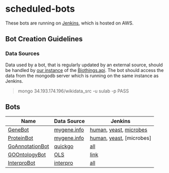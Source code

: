 # scheduled-bots

These bots are running on [Jenkins](http://34.193.174.196:8080/), which is hosted on AWS.



## Bot Creation Guidelines


### Data Sources
Data used by a bot, that is regularly updated by an external source, should be handled by [our instance](https://github.com/stuppie/wdbiothings) of the [Biothings.api](https://github.com/SuLab/biothings.api). The bot should access the data from the mongodb server which is running on the same instance as Jenkins.

> mongo 34.193.174.196/wikidata_src -u sulab -p PASS


## Bots
Name | Data Source | Jenkins
--- | --- | ---
[GeneBot](https://github.com/SuLab/scheduled-bots/blob/master/scheduled_bots/geneprotein/GeneBot.py) | [mygene.info](https://github.com/stuppie/wdbiothings/tree/master/wdbiothings/contrib/mygene) | [human](http://34.193.174.196:8080/job/GeneBot_Homo_sapiens/), [yeast](http://34.193.174.196:8080/job/GeneBot_yeast/), [microbes](http://34.193.174.196:8080/job/GeneBot_microbes/)
[ProteinBot](https://github.com/SuLab/scheduled-bots/blob/master/scheduled_bots/geneprotein/ProteinBot.py) | [mygene.info](https://github.com/stuppie/wdbiothings/tree/master/wdbiothings/contrib/mygene) | [human](http://34.193.174.196:8080/job/ProteinBot_homo_sapiens/), [yeast](http://34.193.174.196:8080/job/ProteinBot_yeast/), [microbes]
[GoAnnotationBot](https://github.com/SuLab/scheduled-bots/blob/master/scheduled_bots/geneprotein/GOBot.py) | [quickgo](https://github.com/stuppie/wdbiothings/tree/master/wdbiothings/contrib/quickgo) | [all](http://34.193.174.196:8080/job/GOBot_bigmem/)
[GOOntologyBot](https://github.com/SuLab/scheduled-bots/blob/master/scheduled_bots/ontology/obo_importer.py) | [OLS](http://www.ebi.ac.uk/ols/api/ontologies/go) | [link](http://34.193.174.196:8080/job/Gene_Ontology/)
[InterproBot](https://github.com/SuLab/scheduled-bots/tree/master/scheduled_bots/interpro) | [interpro](https://github.com/stuppie/wdbiothings/tree/master/wdbiothings/contrib/interpro) | [all](http://34.193.174.196:8080/job/interpro/)
